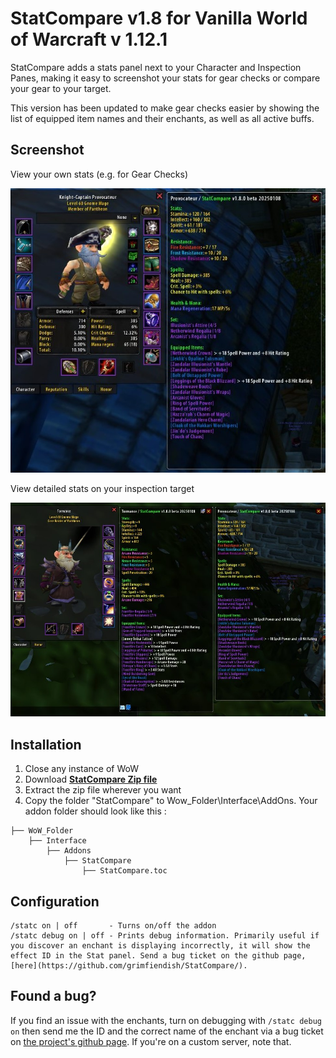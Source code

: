 # StatCompare v1.8 for Vanilla World of Warcraft v 1.12.1
StatCompare adds a stats panel next to your Character and Inspection Panes, making it easy to screenshot your stats for gear checks or compare your gear to your target.

This version has been updated to make gear checks easier by showing the list of equipped item names and their enchants, as well as all active buffs.

## Screenshot

View  your own stats (e.g. for Gear Checks)

![Use StatCompare to view your own stats](https://raw.githubusercontent.com/grimfiendish/StatCompare/391ff026dbcefe209e248533717122044644b0fe/media/stats_on_self.jpg)

View detailed stats on your inspection target

![Use StatCompare to compare with others](https://raw.githubusercontent.com/grimfiendish/StatCompare/391ff026dbcefe209e248533717122044644b0fe/media/compare_stats.jpg)

## Installation
1. Close any instance of WoW
2. Download **[StatCompare Zip file](https://github.com/grimfiendish/StatCompare/archive/master.zip)**
3. Extract the zip file wherever you want
4. Copy the folder "StatCompare" to Wow_Folder\Interface\AddOns. Your addon folder should look like this :
```
├── WoW_Folder
    ├── Interface
        ├── Addons
            ├── StatCompare
            	├── StatCompare.toc
```

## Configuration

```
/statc on | off       - Turns on/off the addon
/statc debug on | off - Prints debug information. Primarily useful if you discover an enchant is displaying incorrectly, it will show the effect ID in the Stat panel. Send a bug ticket on the github page, [here](https://github.com/grimfiendish/StatCompare/).
```

## Found a bug?

If you find an issue with the enchants, turn on debugging with `/statc debug on` then send me the ID and the correct name of the enchant via a bug ticket on [the project's github page](https://github.com/grimfiendish/StatCompare). If you're on a custom server, note that.
